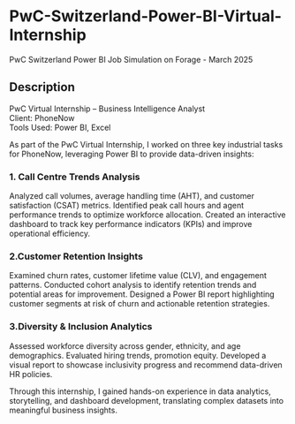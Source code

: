 # PwC-Switzerland-Power-BI-Virtual-Internship
PwC Switzerland Power BI Job Simulation on Forage - March 2025

## Description
PwC Virtual Internship – Business Intelligence Analyst <br>
Client: PhoneNow <br>
Tools Used: Power BI, Excel <br>

As part of the PwC Virtual Internship, I worked on three key industrial tasks for PhoneNow, leveraging Power BI to provide data-driven insights:

### 1. Call Centre Trends Analysis
Analyzed call volumes, average handling time (AHT), and customer satisfaction (CSAT) metrics.
Identified peak call hours and agent performance trends to optimize workforce allocation.
Created an interactive dashboard to track key performance indicators (KPIs) and improve operational efficiency.

### 2.Customer Retention Insights
Examined churn rates, customer lifetime value (CLV), and engagement patterns.
Conducted cohort analysis to identify retention trends and potential areas for improvement.
Designed a Power BI report highlighting customer segments at risk of churn and actionable retention strategies.

### 3.Diversity & Inclusion Analytics
Assessed workforce diversity across gender, ethnicity, and age demographics.
Evaluated hiring trends, promotion equity.
Developed a visual report to showcase inclusivity progress and recommend data-driven HR policies.

Through this internship, I gained hands-on experience in data analytics, storytelling, and dashboard development, translating complex datasets into meaningful business insights.

